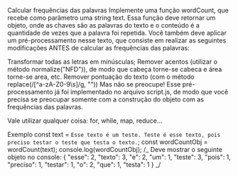 Calcular frequências das palavras
Implemente uma função wordCount, que recebe como parâmetro uma string text. Essa função deve retornar um objeto, onde as chaves são as palavras do texto e o conteúdo é a quantidade de vezes que a palavra foi repetida. Você também deve aplicar um pré-processamento nesse texto, que consiste em realizar as seguintes modificações ANTES de calcular as frequências das palavras:

Transformar todas as letras em minúsculas;
Remover acentos (utilizar o método normalize("NFD")), de modo que cabeça torne-se cabeca e área torne-se area, etc.
Remover pontuação do texto (com o método replace(/[^a-zA-Z0-9\s]/g, ""))
Mas não se preocupe! Esse pré-processamento já foi implementado no arquivo script.js, de modo que você precisa se preocupar somente com a construção do objeto com as frequências das palavras.

Vale utilizar qualquer coisa: for, while, map, reduce...

Exemplo
const text = `Esse texto é um teste. Teste é esse texto, pois preciso testar o teste que testa o texto.`;
const wordCountObj = wordCount(text);
console.log(wordCountObj);
/_ Deve mostrar o seguinte objeto no console:
{
"esse": 2,
"texto": 3,
"e": 2,
"um": 1,
"teste": 3,
"pois": 1,
"preciso": 1,
"testar": 1,
"o": 2,
"que": 1,
"testa": 1
}
_/

